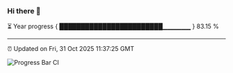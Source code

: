 ### Hi there 👋

⏳ Year progress { ████████████████████████▁▁▁▁▁▁ } 83.15 %

---

⏰ Updated on Fri, 31 Oct 2025 11:37:25 GMT

![Progress Bar CI](https://github.com/IshwaranRudhara/GIT-ACTION/workflows/Progress%20Bar%20CI/badge.svg)
